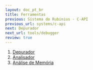 ```yaml
---
layout: doc_pt_br
title: Ferramentas
previous: Sistema do Rubinius - C-API
previous_url: systems/c-api
next: Depurador
next_url: tools/debugger
review: true
---
```


1. [Depurador](/doc/pt-br/tools/debugger/)
1. [Analisador](/doc/pt-br/tools/profiler/)
1. [Análise de Memória](/doc/pt-br/tools/memory-analysis/)
